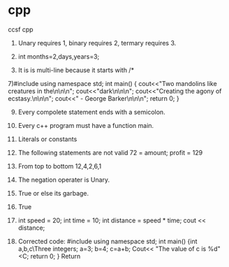 # cpp
ccsf cpp 
1) Unary requires 1, binary requires 2, termary requires 3.

3) int months=2,days,years=3;

5) It is is multi-line because it starts with /*

7)#include<iostream>
using namespace std;
int main()
{
cout<<"Two mandolins like creatures in the\n\n\n";
cout<<"dark\n\n\n";
cout<<"Creating the agony of ecstasy.\n\n\n";
cout<<" - George Barker\n\n\n";
return 0;
}

9) Every compolete statement ends with a semicolon. 

11) Every c++ program must have a function main. 

13) Literals or constants

15) The following statements are not valid 72 = amount; profit = 129

17) From top to bottom 12,4,2,6,1

19) The negation operater is Unary.

21) True or else its garbage. 

23) True 

25) int speed = 20; 
int time = 10; 
int distance = speed * time; 
cout << distance; 

27) Corrected code:
#include<iostream>
using namespace std;
int main()
{int a,b,c\\Three integers;
a=3;
b=4;
c=a+b;
Cout<< "The value of c is %d" <C;
return 0;
}
Return 
